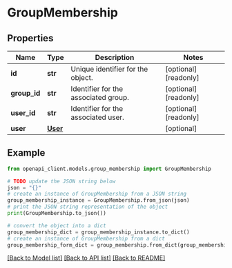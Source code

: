 # GroupMembership


## Properties

Name | Type | Description | Notes
------------ | ------------- | ------------- | -------------
**id** | **str** | Unique identifier for the object. | [optional] [readonly] 
**group_id** | **str** | Identifier for the associated group. | [optional] [readonly] 
**user_id** | **str** | Identifier for the associated user. | [optional] [readonly] 
**user** | [**User**](User.md) |  | [optional] 

## Example

```python
from openapi_client.models.group_membership import GroupMembership

# TODO update the JSON string below
json = "{}"
# create an instance of GroupMembership from a JSON string
group_membership_instance = GroupMembership.from_json(json)
# print the JSON string representation of the object
print(GroupMembership.to_json())

# convert the object into a dict
group_membership_dict = group_membership_instance.to_dict()
# create an instance of GroupMembership from a dict
group_membership_form_dict = group_membership.from_dict(group_membership_dict)
```
[[Back to Model list]](../README.md#documentation-for-models) [[Back to API list]](../README.md#documentation-for-api-endpoints) [[Back to README]](../README.md)


